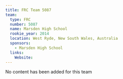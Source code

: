 ```yaml
---
title: FRC Team 5087
team:
  type: FRC
  number: 5087
  name: Marsden High School
  rookie_year: 2014
  location: West Ryde, New South Wales, Australia
  sponsors:
    - Marsden High School
  links:
    Website: 
---
```

No content has been added for this team